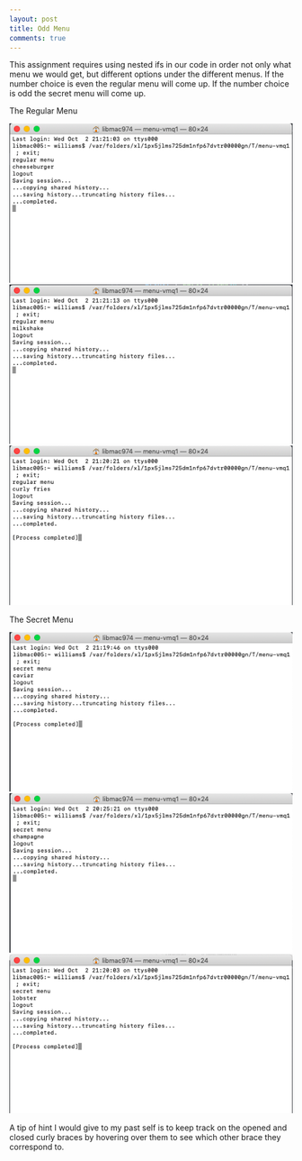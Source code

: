 ```yaml
---
layout: post 
title: Odd Menu
comments: true
---
```

This assignment requires using nested ifs in our code in order not only what menu we would get, but different options under the different menus. If the number choice is even the regular menu will come up. If the number choice is odd the secret menu will come up. 

The Regular Menu

![even and meal choice 1](/img/Cheeseburger.png)
![even and meal choice 2](/img/Milkshake.png)
![even and meal chioce 3](/img/Curly-Fries.png)

The Secret Menu

![odd and meal choice 1](/img/Caviar.png)
![odd and meal choice 2](/img/Champagne.png)
![odd and meal choice 3](/img/Lobster.png)

A tip of hint I would give to my past self is to keep track on the opened and closed curly braces by hovering over them to see which other brace they correspond to. 
